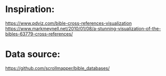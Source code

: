 # Inspiration:
https://www.pdviz.com/bible-cross-references-visualization
https://www.markmeynell.net/2010/01/08/a-stunning-visualization-of-the-bibles-63779-cross-references/
# Data source:
https://github.com/scrollmapper/bible_databases/

